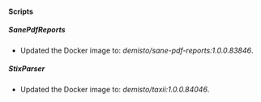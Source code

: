 
#### Scripts
##### SanePdfReports
- Updated the Docker image to: *demisto/sane-pdf-reports:1.0.0.83846*.
##### StixParser
- Updated the Docker image to: *demisto/taxii:1.0.0.84046*.